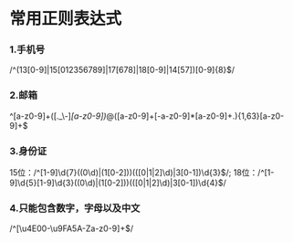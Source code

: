 # 常用正则表达式
### 1.手机号
/^(13[0-9]|15[012356789]|17[678]|18[0-9]|14[57])[0-9]{8}$/
### 2.邮箱
^[a-z0-9]+([._\\-]*[a-z0-9])*@([a-z0-9]+[-a-z0-9]*[a-z0-9]+.){1,63}[a-z0-9]+$
### 3.身份证
15位：/^[1-9]\d{7}((0\d)|(1[0-2]))(([0|1|2]\d)|3[0-1])\d{3}$/;
18位：/^[1-9]\d{5}[1-9]\d{3}((0\d)|(1[0-2]))(([0|1|2]\d)|3[0-1])\d{4}$/
### 4.只能包含数字，字母以及中文
/^[\u4E00-\u9FA5A-Za-z0-9]+$/
